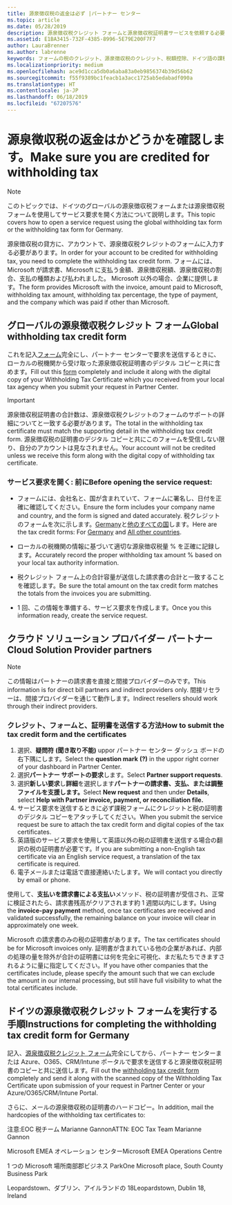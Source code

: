 ```yaml
---
title: 源泉徴収税の返金は必ず |パートナー センター
ms.topic: article
ms.date: 05/28/2019
description: 源泉徴収税クレジット フォームと源泉徴収税証明書サービスを依頼する必要があります。
ms.assetid: E1BA3415-732F-4385-8996-5E79E200F7F7
author: LauraBrenner
ms.author: labrenne
keywords: フォームの税のクレジット、源泉徴収税のクレジット、税額控除、ドイツ語の課税フォームにクレジット
ms.localizationpriority: medium
ms.openlocfilehash: ace9d1cca5db0a6aba83a0eb9856374b39d56b62
ms.sourcegitcommit: f55f9389bc1feacb1a3acc1725ab5edabadf090a
ms.translationtype: HT
ms.contentlocale: ja-JP
ms.lasthandoff: 06/18/2019
ms.locfileid: "67207576"
---
```

# <a name="make-sure-you-are-credited-for-withholding-tax"></a><span data-ttu-id="aa92e-104">源泉徴収税の返金はかどうかを確認します。</span><span class="sxs-lookup"><span data-stu-id="aa92e-104">Make sure you are credited for withholding tax</span></span>

>[!Note]
><span data-ttu-id="aa92e-105">このトピックでは、ドイツのグローバルの源泉徴収税フォームまたは源泉徴収税フォームを使用してサービス要求を開く方法について説明します。</span><span class="sxs-lookup"><span data-stu-id="aa92e-105">This topic covers how to open a service request using the global withholding tax form or the withholding tax form for Germany.</span></span>

<span data-ttu-id="aa92e-106">源泉徴収税の貸方に、アカウントで、源泉徴収税クレジットのフォームに入力する必要があります。</span><span class="sxs-lookup"><span data-stu-id="aa92e-106">In order for your account to be credited for withholding tax, you need to complete the withholding tax credit form.</span></span> <span data-ttu-id="aa92e-107">フォームには、Microsoft が請求書、Microsoft に支払う金額、源泉徴収税額、源泉徴収税の割合、支払の種類および払われました。 Microsoft 以外の場合、企業に提供します。</span><span class="sxs-lookup"><span data-stu-id="aa92e-107">The form provides Microsoft with the invoice, amount paid to Microsoft, withholding tax amount, withholding tax percentage, the type of payment, and the company which was paid if other than Microsoft.</span></span>  

## <a name="global-withholding-tax-credit-form"></a><span data-ttu-id="aa92e-108">グローバルの源泉徴収税クレジット フォーム</span><span class="sxs-lookup"><span data-stu-id="aa92e-108">Global withholding tax credit form</span></span>

<span data-ttu-id="aa92e-109">これを記入[フォーム](https://query.prod.cms.rt.microsoft.com/cms/api/am/binary/RE30311)完全にし、パートナー センターで要求を送信するときに、ローカルの税機関から受け取った源泉徴収税証明書のデジタル コピーと共に含めます。</span><span class="sxs-lookup"><span data-stu-id="aa92e-109">Fill out this [form](https://query.prod.cms.rt.microsoft.com/cms/api/am/binary/RE30311) completely and include it along with the digital copy of your Withholding Tax Certificate which you received from your local tax agency when you submit your request in Partner Center.</span></span>
>[!IMPORTANT]
><span data-ttu-id="aa92e-110">源泉徴収税証明書の合計数は、源泉徴収税クレジットのフォームのサポートの詳細についてと一致する必要があります。</span><span class="sxs-lookup"><span data-stu-id="aa92e-110">The total in the withholding tax certificate must match the supporting detail in the withholding tax credit form.</span></span> <span data-ttu-id="aa92e-111">源泉徴収税の証明書のデジタル コピーと共にこのフォームを受信しない限り、自分のアカウントは見なされません。</span><span class="sxs-lookup"><span data-stu-id="aa92e-111">Your account will not be credited unless we receive this form along with the digital copy of withholding tax certificate.</span></span>

### <a name="before-opening-the-service-request"></a><span data-ttu-id="aa92e-112">サービス要求を開く: 前に</span><span class="sxs-lookup"><span data-stu-id="aa92e-112">Before opening the service request:</span></span>

- <span data-ttu-id="aa92e-113">フォームには、会社名と、国が含まれていて、フォームに署名し、日付を正確に確認してください。</span><span class="sxs-lookup"><span data-stu-id="aa92e-113">Ensure the form includes your company name and country, and the form is signed and dated accurately.</span></span> <span data-ttu-id="aa92e-114">税クレジットのフォームを次に示します。[Germany](https://query.prod.cms.rt.microsoft.com/cms/api/am/binary/RE305Lo)と[他のすべての国](https://query.prod.cms.rt.microsoft.com/cms/api/am/binary/RE30311)します。</span><span class="sxs-lookup"><span data-stu-id="aa92e-114">Here are the tax credit forms: For [Germany](https://query.prod.cms.rt.microsoft.com/cms/api/am/binary/RE305Lo) and [All other countries](https://query.prod.cms.rt.microsoft.com/cms/api/am/binary/RE30311).</span></span>

- <span data-ttu-id="aa92e-115">ローカルの税機関の情報に基づいて適切な源泉徴収税量 % を正確に記録します。</span><span class="sxs-lookup"><span data-stu-id="aa92e-115">Accurately record the proper withholding tax amount % based on your local tax authority information.</span></span>

- <span data-ttu-id="aa92e-116">税クレジット フォーム上の合計容量が送信した請求書の合計と一致することを確認します。</span><span class="sxs-lookup"><span data-stu-id="aa92e-116">Be sure the total amount on the tax credit form matches the totals from the invoices you are submitting.</span></span> 

- <span data-ttu-id="aa92e-117">1 回、この情報を準備する、サービス要求を作成します。</span><span class="sxs-lookup"><span data-stu-id="aa92e-117">Once you this information ready, create the service request.</span></span>

## <a name="cloud-solution-provider-partners"></a><span data-ttu-id="aa92e-118">クラウド ソリューション プロバイダー パートナー</span><span class="sxs-lookup"><span data-stu-id="aa92e-118">Cloud Solution Provider partners</span></span>

>[!Note]
><span data-ttu-id="aa92e-119">この情報はパートナーの請求書を直接と間接プロバイダーのみです。</span><span class="sxs-lookup"><span data-stu-id="aa92e-119">This information is for direct bill partners and indirect providers only.</span></span> <span data-ttu-id="aa92e-120">間接リセラーは、間接プロバイダーを通じて動作します。</span><span class="sxs-lookup"><span data-stu-id="aa92e-120">Indirect resellers should work through their indirect providers.</span></span>

### <a name="how-to-submit-the-tax-credit-form-and-the-certificates"></a><span data-ttu-id="aa92e-121">クレジット、フォームと、証明書を送信する方法</span><span class="sxs-lookup"><span data-stu-id="aa92e-121">How to submit the tax credit form and the certificates</span></span>

1. <span data-ttu-id="aa92e-122">選択、**疑問符** **(聞き取り不能)** uppor パートナー センター ダッシュ ボードの右下隅にします。</span><span class="sxs-lookup"><span data-stu-id="aa92e-122">Select the **question mark** **(?)** in the uppor right corner of your dashboard in Partner Center.</span></span>
2. <span data-ttu-id="aa92e-123">選択**パートナー サポートの要求**します。</span><span class="sxs-lookup"><span data-stu-id="aa92e-123">Select **Partner support requests**.</span></span>
3. <span data-ttu-id="aa92e-124">選択**新しい要求**し**詳細**を選択します**パートナーの請求書、支払、または調整ファイルを支援します。**</span><span class="sxs-lookup"><span data-stu-id="aa92e-124">Select **New request** and then under **Details**, select **Help with Partner invoice, payment, or reconciliation file.**</span></span>
4. <span data-ttu-id="aa92e-125">サービス要求を送信するときに必ず課税フォームにクレジットと税の証明書のデジタル コピーをアタッチしてください。</span><span class="sxs-lookup"><span data-stu-id="aa92e-125">When you submit the service request be sure to attach the tax credit form and digital copies of the tax certificates.</span></span>
5. <span data-ttu-id="aa92e-126">英語版のサービス要求を使用して英語以外の税の証明書を送信する場合の翻訳の税の証明書が必要です。</span><span class="sxs-lookup"><span data-stu-id="aa92e-126">If you are submitting a non-English tax certificate via an English service request, a translation of the tax certificate is required.</span></span>
6. <span data-ttu-id="aa92e-127">電子メールまたは電話で直接連絡いたします。</span><span class="sxs-lookup"><span data-stu-id="aa92e-127">We will contact you directly by email or phone.</span></span>

<span data-ttu-id="aa92e-128">使用して、**支払いを請求書による支払い**メソッド、税の証明書が受信され、正常に検証されたら、請求書残高がクリアされます約 1 週間以内にします。</span><span class="sxs-lookup"><span data-stu-id="aa92e-128">Using the **invoice-pay payment** method, once tax certificates are received and validated successfully, the remaining balance on your invoice will clear in approximately one week.</span></span> 

<span data-ttu-id="aa92e-129">Microsoft の請求書のみの税の証明書があります。</span><span class="sxs-lookup"><span data-stu-id="aa92e-129">The tax certificates should be for Microsoft invoices only.</span></span> <span data-ttu-id="aa92e-130">証明書が含まれている他の企業があれば、内部の処理の量を除外が合計の証明書には何を完全に可視化、まだ私たちできますされるように量に指定してください。</span><span class="sxs-lookup"><span data-stu-id="aa92e-130">If you have other companies that the certificates include, please specify the amount such that we can exclude the amount in our internal processing, but still have full visibility to what the total certificates include.</span></span> 

## <a name="instructions-for-completing-the-withholding-tax-credit-form-for-germany"></a><span data-ttu-id="aa92e-131">ドイツの源泉徴収税クレジット フォームを実行する手順</span><span class="sxs-lookup"><span data-stu-id="aa92e-131">Instructions for completing the withholding tax credit form for Germany</span></span>

<span data-ttu-id="aa92e-132">記入、[源泉徴収税クレジット フォーム](https://query.prod.cms.rt.microsoft.com/cms/api/am/binary/RE305Lo)完全にしてから、パートナー センターまたは Azure、O365、CRM/Intune ポータルで要求を送信すると源泉徴収税証明書のコピーと共に送信します。</span><span class="sxs-lookup"><span data-stu-id="aa92e-132">Fill out the [withholding tax credit form](https://query.prod.cms.rt.microsoft.com/cms/api/am/binary/RE305Lo)  completely and send it along with the scanned copy of the Withholding Tax Certificate upon submission of your request in Partner Center or your Azure/O365/CRM/Intune Portal.</span></span> 

<span data-ttu-id="aa92e-133">さらに、メールの源泉徴収税の証明書のハードコピー。</span><span class="sxs-lookup"><span data-stu-id="aa92e-133">In addition, mail the hardcopies of the withholding tax certificates to:</span></span>

<span data-ttu-id="aa92e-134">注意:EOC 税チーム Marianne Gannon</span><span class="sxs-lookup"><span data-stu-id="aa92e-134">ATTN: EOC Tax Team Marianne Gannon</span></span>

<span data-ttu-id="aa92e-135">Microsoft EMEA オペレーション センター</span><span class="sxs-lookup"><span data-stu-id="aa92e-135">Microsoft EMEA Operations Centre</span></span>

<span data-ttu-id="aa92e-136">1 つの Microsoft 場所南部郡ビジネス Park</span><span class="sxs-lookup"><span data-stu-id="aa92e-136">One Microsoft place, South County Business Park</span></span>

<span data-ttu-id="aa92e-137">Leopardstown、ダブリン、アイルランドの 18</span><span class="sxs-lookup"><span data-stu-id="aa92e-137">Leopardstown, Dublin 18, Ireland</span></span>
